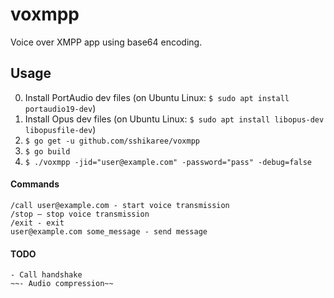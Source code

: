 # voxmpp
Voice over XMPP app using base64 encoding.
## Usage
0. Install PortAudio dev files (on Ubuntu Linux: `$ sudo apt install portaudio19-dev`)
1. Install Opus dev files (on Ubuntu Linux: `$ sudo apt install libopus-dev libopusfile-dev`)
2. `$ go get -u github.com/sshikaree/voxmpp`
3. `$ go build`
4. `$ ./voxmpp -jid="user@example.com" -password="pass" -debug=false`

#### Commands
    /call user@example.com - start voice transmission
    /stop — stop voice transmission
    /exit - exit
    user@example.com some_message - send message

#### TODO
    - Call handshake
    ~~- Audio compression~~